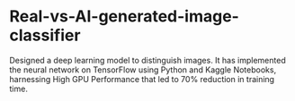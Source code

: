 # Real-vs-AI-generated-image-classifier
Designed a deep learning model to distinguish images. It has implemented the neural network on TensorFlow using Python and Kaggle Notebooks, harnessing High GPU Performance that led to 70% reduction in training time.
